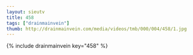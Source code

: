 ```yaml
--- 
layout: sieutv
title: 458
tags: ["drainmainvein"]
thumb: http://drainmainvein.com/media/videos/tmb/000/004/458/1.jpg
---
```

{% include drainmainvein key="458" %} 
